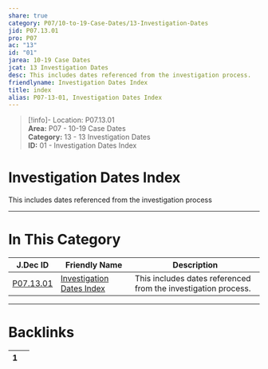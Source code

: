 ```yaml
---  
share: true  
category: P07/10-to-19-Case-Dates/13-Investigation-Dates  
jid: P07.13.01  
pro: P07  
ac: "13"  
id: "01"  
jarea: 10-19 Case Dates  
jcat: 13 Investigation Dates  
desc: This includes dates referenced from the investigation process.  
friendlyname: Investigation Dates Index  
title: index  
alias: P07-13-01, Investigation Dates Index  
---  
```

  
>[!info]- Location: P07.13.01  
>**Area:** P07 - 10-19 Case Dates  
>**Category:** 13 - 13 Investigation Dates  
>**ID:** 01 - Investigation Dates Index  
  
# Investigation Dates Index  
  
This includes dates referenced from the investigation process  
   
  
  
---  
# In This Category  
  
| J.Dec ID                                                                                    | Friendly Name                                                                                               | Description                                                    |  
| ------------------------------------------------------------------------------------------- | ----------------------------------------------------------------------------------------------------------- | -------------------------------------------------------------- |  
| [P07.13.01](index.md) | [Investigation Dates Index](index.md) | This includes dates referenced from the investigation process. |  
  
  
---  
# Backlinks  
<div><table class="dataview table-view-table"><thead class="table-view-thead"><tr class="table-view-tr-header"><th class="table-view-th"><span></span><span class="dataview small-text">1</span></th><th class="table-view-th"><span></span></th></tr></thead><tbody class="table-view-tbody"></tbody></table></div>